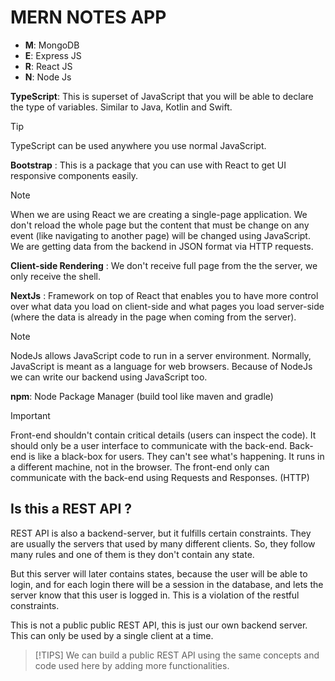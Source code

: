 # MERN NOTES APP 
- **M**:  MongoDB
- **E**:  Express JS
- **R**:  React JS 
- **N**:  Node Js

**TypeScript**: This is superset of JavaScript that you will be able to declare the type of variables. Similar to Java, Kotlin and Swift.

>[!TIP]
> TypeScript can be used anywhere you use normal JavaScript.

**Bootstrap** : This is a package that you can use with React to get UI responsive components easily.

>[!NOTE]
> When we are using React we are creating a single-page application. We don't reload the whole page but the content that must be change on any event (like navigating to another page) will be changed using JavaScript. We are getting data from the backend in JSON format via HTTP requests. 

**Client-side Rendering** : We don't receive full page from the the server, we only receive the shell. 

**NextJs** : Framework on top of React that enables you to have more control over what data you load on client-side and what pages you load server-side (where the data is already in the page when coming from the server).

>[!NOTE]
> NodeJs allows JavaScript code to run in a server environment. Normally, JavaScript is meant as a language for web browsers. Because of NodeJs we can write our backend using JavaScript too.

**npm**: Node Package Manager (build tool like maven and gradle)

>[!IMPORTANT]
> Front-end shouldn't contain critical details (users can inspect the code). It should only be a user interface to communicate with the back-end. Back-end is like a black-box for users. They can't see what's happening. It runs in a different machine, not in the browser. The front-end only can communicate with the back-end using Requests and Responses. (HTTP)

## Is this a REST API ?

REST API is also a backend-server, but it fulfills certain constraints. They are usually the servers that used by many different clients. So, they follow many rules and one of them is they don't contain any state.

But this server will later contains states, because the user will be able to login, and for each login there will be a session in the database, and lets the server know that this user is logged in. This is a violation of the restful constraints. 

This is not a public public REST API, this is just our own backend server. This can only be used by a single client at a time.

>[!TIPS]
> We can build a public REST API using the same concepts and code used here by adding more functionalities.










